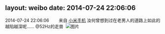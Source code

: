 layout: weibo
date: 2014-07-24 22:06:06
---
2014-07-24 22:06:06  &nbsp;&nbsp;&nbsp;&nbsp;&nbsp;&nbsp; 来自 <a href="http://app.weibo.com/t/feed/22zMnn" rel="nofollow">小米手机</a>
汝何曾想到过在老男人的道路上如此的越陷越深呢…… @52Hz的走兽 ​​​
![图片](https://ww3.sinaimg.cn/large/6d2a6003jw1eio8l9aiwrj20qo0f0wf4.jpg)
